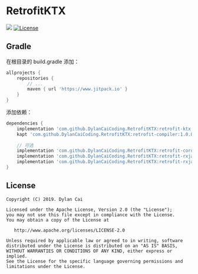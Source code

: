 # RetrofitKTX

[![](https://jitpack.io/v/DylanCaiCoding/RetrofitKTX.svg)](https://jitpack.io/#DylanCaiCoding/RetrofitKTX)  [![License](https://img.shields.io/badge/License-Apache--2.0-blue.svg)](https://github.com/DylanCaiCoding/RetrofitHelper/blob/master/LICENSE)

## Gradle

在根目录的 build.gradle 添加：

```groovy
allprojects {
    repositories {
        // ...
        maven { url 'https://www.jitpack.io' }
    }
}
```

添加依赖：

```groovy
dependencies {
    implementation 'com.github.DylanCaiCoding.RetrofitKTX:retrofit-ktx:1.0.0-beta'
    kapt 'com.github.DylanCaiCoding.RetrofitKTX:retrofit-compiler:1.0.0-beta'
    
    // 可选
    implementation 'com.github.DylanCaiCoding.RetrofitKTX:retrofit-coroutines:1.0.0-beta'
    implementation 'com.github.DylanCaiCoding.RetrofitKTX:retrofit-rxjava2:1.0.0-beta'
    implementation 'com.github.DylanCaiCoding.RetrofitKTX:retrofit-rxjava3:1.0.0-beta'
}
```

## License

```
Copyright (C) 2019. Dylan Cai

Licensed under the Apache License, Version 2.0 (the "License");
you may not use this file except in compliance with the License.
You may obtain a copy of the License at

   http://www.apache.org/licenses/LICENSE-2.0

Unless required by applicable law or agreed to in writing, software
distributed under the License is distributed on an "AS IS" BASIS,
WITHOUT WARRANTIES OR CONDITIONS OF ANY KIND, either express or implied.
See the License for the specific language governing permissions and
limitations under the License.
```
